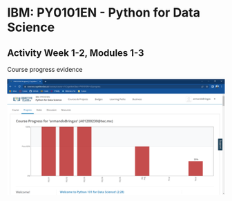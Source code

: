 # IBM: PY0101EN - Python for Data Science

## Activity Week 1-2, Modules 1-3

Course progress evidence

![Course progress 1](../img/course-progress-1.png)

